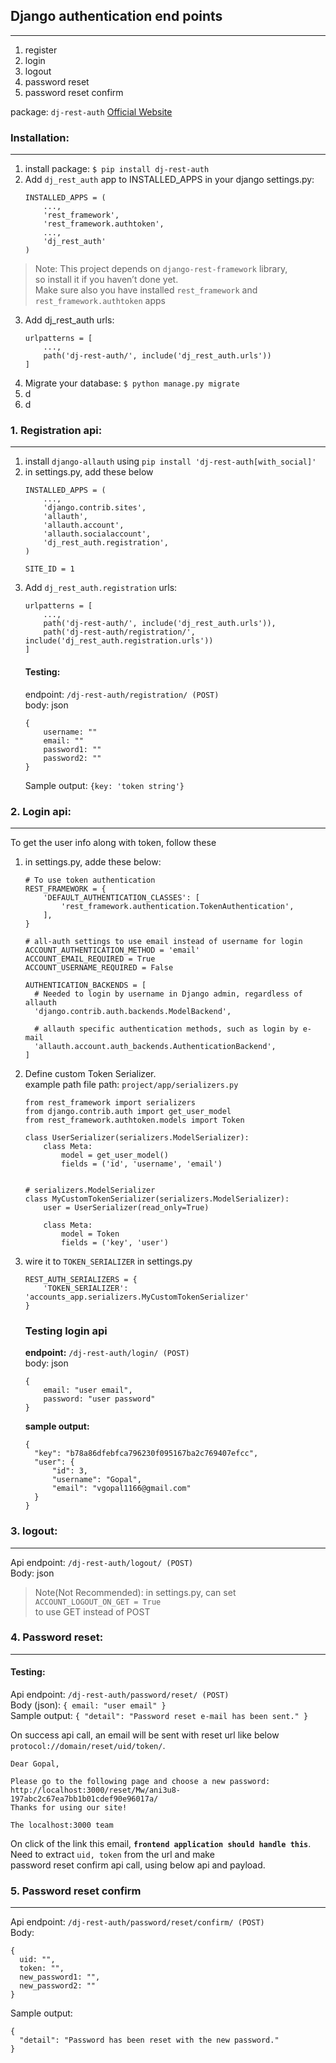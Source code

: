 ## Django authentication end points
---
1. register
2. login
2. logout
3. password reset
4. password reset confirm

package: `dj-rest-auth`
[Official Website](https://dj-rest-auth.readthedocs.io/en/latest/)

### Installation:
---
1. install package: `$ pip install dj-rest-auth`
2. Add `dj_rest_auth` app to INSTALLED_APPS in your django settings.py:
    ```
    INSTALLED_APPS = (
        ...,
        'rest_framework',
        'rest_framework.authtoken',
        ...,
        'dj_rest_auth'
    )
    ```

>   Note: This project depends on `django-rest-framework` library,  
so install it if you haven’t done yet.  
Make sure also you have installed `rest_framework` and `rest_framework.authtoken` apps
3. Add dj_rest_auth urls:
    ```
    urlpatterns = [
        ...,
        path('dj-rest-auth/', include('dj_rest_auth.urls'))
    ]   
    ```
4. Migrate your database: ```$ python manage.py migrate```
5. d
6. d
### 1. Registration api:
---
1. install `django-allauth` using `pip install 'dj-rest-auth[with_social]'`
2. in settings.py, add these below
    ```
    INSTALLED_APPS = (
        ...,
        'django.contrib.sites',
        'allauth',
        'allauth.account',
        'allauth.socialaccount',
        'dj_rest_auth.registration',
    )
    
    SITE_ID = 1
    ```
3. Add `dj_rest_auth.registration` urls:
    ```
    urlpatterns = [
        ...,
        path('dj-rest-auth/', include('dj_rest_auth.urls')),
        path('dj-rest-auth/registration/', include('dj_rest_auth.registration.urls'))
    ]
    ```
    #### Testing:
    endpoint: `/dj-rest-auth/registration/ (POST)`  
    body: json  
    ```
    {
        username: ""
        email: ""
        password1: ""
        password2: ""
    }
    ```
    Sample output: `{key: 'token string'}`


### 2. Login api:
---
To get the user info along with token, follow these

1.  in settings.py, adde these below:
    ```
    # To use token authentication
    REST_FRAMEWORK = {
        'DEFAULT_AUTHENTICATION_CLASSES': [
            'rest_framework.authentication.TokenAuthentication',
        ],
    }
    
    # all-auth settings to use email instead of username for login
    ACCOUNT_AUTHENTICATION_METHOD = 'email'
    ACCOUNT_EMAIL_REQUIRED = True
    ACCOUNT_USERNAME_REQUIRED = False

    AUTHENTICATION_BACKENDS = [
      # Needed to login by username in Django admin, regardless of allauth
      'django.contrib.auth.backends.ModelBackend',
  
      # allauth specific authentication methods, such as login by e-mail
      'allauth.account.auth_backends.AuthenticationBackend',
    ]
    ```
2.  Define custom Token Serializer.  
    example path file path: `project/app/serializers.py`
    ```
    from rest_framework import serializers
    from django.contrib.auth import get_user_model
    from rest_framework.authtoken.models import Token
    
    class UserSerializer(serializers.ModelSerializer):
        class Meta:
            model = get_user_model()
            fields = ('id', 'username', 'email')
    
    
    # serializers.ModelSerializer
    class MyCustomTokenSerializer(serializers.ModelSerializer):
        user = UserSerializer(read_only=True)
    
        class Meta:
            model = Token
            fields = ('key', 'user')
    ```
3.  wire it to `TOKEN_SERIALIZER` in settings.py
    ```
    REST_AUTH_SERIALIZERS = {
        'TOKEN_SERIALIZER': 'accounts_app.serializers.MyCustomTokenSerializer'
    }
    ```
    ### Testing login api
    **endpoint:** `/dj-rest-auth/login/ (POST)`  
    body: json
    ```
    {
        email: "user email",
        password: "user password"
    }
    ```
    **sample output:**
    ```
    {
      "key": "b78a86dfebfca796230f095167ba2c769407efcc",
      "user": {
          "id": 3,
          "username": "Gopal",
          "email": "vgopal1166@gmail.com"
      }
    }
    ```


### 3. logout:
---
  Api endpoint: `/dj-rest-auth/logout/ (POST)`  
  Body: json  
  > Note(Not Recommended): in settings.py, can set `ACCOUNT_LOGOUT_ON_GET = True`  
  to use GET instead of POST


### 4. Password reset:
---
  #### Testing:  
  Api endpoint: `/dj-rest-auth/password/reset/ (POST)`  
  Body (json): `{ email: "user email" }`  
  Sample output: `{ "detail": "Password reset e-mail has been sent." }`
  
  On success api call, an email will be sent with reset url like below  
  `protocol://domain/reset/uid/token/`.
  ```
  Dear Gopal,

  Please go to the following page and choose a new password:
  http://localhost:3000/reset/Mw/ani3u8-197abc2c67ea7bb1b01cdef90e96017a/
  Thanks for using our site!
  
  The localhost:3000 team
  ```

  On click of the link this email, **`frontend application should handle this`**.  
  Need to extract `uid, token` from the url and make  
  password reset confirm api call, using below api and payload.    
  
  
### 5. Password reset confirm
---

  Api endpoint: `/dj-rest-auth/password/reset/confirm/ (POST)`  
  Body: 
  ```
  {
    uid: "",
    token: "",
    new_password1: "",
    new_password2: ""
  }
  ```
  
  Sample output: 
  ```
  {
    "detail": "Password has been reset with the new password."
  }
  ```
  
  


    


















